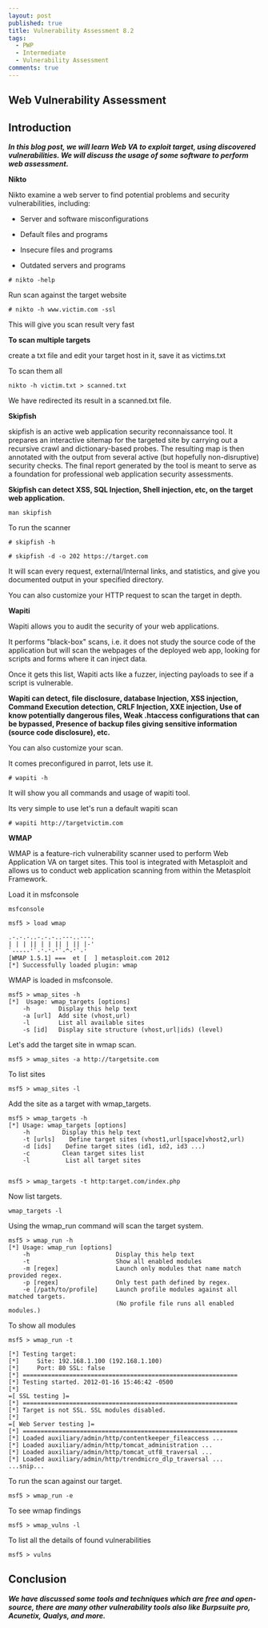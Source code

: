 ```yaml
---
layout: post
published: true
title: Vulnerability Assessment 8.2
tags:
  - PWP
  - Intermediate
  - Vulnerability Assessment
comments: true
---
```

## Web Vulnerability Assessment



## Introduction 

_**In this blog post, we will learn Web VA to exploit target, using discovered vulnerabilities. We will discuss the usage of some software to perform web assessment.**_



**Nikto**


Nikto examine a web server to find potential problems and security vulnerabilities, including:

* Server and software misconfigurations

* Default files and programs

* Insecure files and programs

* Outdated servers and programs



```
# nikto -help
```

Run scan against the target website

```
# nikto -h www.victim.com -ssl
```
This will give you scan result very fast

**To scan multiple targets**

create a txt file and edit your target host in it, save it as victims.txt

To scan them all

```
nikto -h victim.txt > scanned.txt
```
We have redirected its result in a scanned.txt file.


**Skipfish**

skipfish is an active web application security reconnaissance tool. It prepares an interactive sitemap for the targeted site by carrying out a recursive crawl and dictionary-based probes.  The resulting map is then annotated with the output from several active (but hopefully non-disruptive) security checks.  The final report generated by the tool is meant to serve as a foundation for professional web application security assessments.


**Skipfish can detect XSS, SQL Injection, Shell injection, etc, on the target web application.**

```
man skipfish
```

To run the scanner

```
# skipfish -h
```

```
# skipfish -d -o 202 https://target.com
```

It will scan every request, external/Internal links, and statistics, and give you documented output in your specified directory.

You can also customize your HTTP request to scan the target in depth.



**Wapiti**


Wapiti allows you to audit the security of your web applications.

It performs  "black-box" scans, i.e. it does not study the source code of the application but will scan the webpages of the deployed web app, looking for scripts and forms where it can inject data.

Once it gets this list, Wapiti acts like a fuzzer, injecting payloads to see if a script is vulnerable.


**Wapiti can detect, file disclosure, database Injection, XSS injection, Command Execution detection, CRLF Injection, XXE injection,
Use of know potentially dangerous files, Weak .htaccess configurations that can be bypassed, Presence of backup files giving sensitive information (source code disclosure), etc.**

You can also customize your scan.


It comes preconfigured in parrot, lets use it.



```
# wapiti -h
```

It will show you all commands and usage of wapiti tool.


Its very simple to use let's run a default wapiti scan

```
# wapiti http://targetvictim.com
```

**WMAP**

WMAP is a feature-rich vulnerability scanner used to perform Web Application VA on target sites.
This tool is integrated with Metasploit and allows us to conduct web application scanning from within the Metasploit Framework.

Load it in msfconsole

```
msfconsole
```
```
msf5 > load wmap

.-.-.-..-.-.-..---..---.
| | | || | | || | || |-'
`-----'`-'-'-'`-^-'`-'
[WMAP 1.5.1] ===  et [  ] metasploit.com 2012
[*] Successfully loaded plugin: wmap
```


WMAP is loaded in msfconsole.

```
msf5 > wmap_sites -h
[*]  Usage: wmap_targets [options]
    -h        Display this help text
    -a [url]  Add site (vhost,url)
    -l        List all available sites
    -s [id]   Display site structure (vhost,url|ids) (level)
```

Let's add the target site in wmap scan.

```
msf5 > wmap_sites -a http://targetsite.com
```
To list sites

```
msf5 > wmap_sites -l
```

Add the site as a target with wmap_targets.

```
msf5 > wmap_targets -h
[*] Usage: wmap_targets [options]
    -h         Display this help text
    -t [urls]    Define target sites (vhost1,url[space]vhost2,url) 
    -d [ids]    Define target sites (id1, id2, id3 ...)
    -c         Clean target sites list
    -l          List all target sites


msf5 > wmap_targets -t http:target.com/index.php
```
Now list targets.

```
wmap_targets -l
```
Using the wmap_run command will scan the target system.

```
msf5 > wmap_run -h
[*] Usage: wmap_run [options]
    -h                        Display this help text
    -t                        Show all enabled modules
    -m [regex]                Launch only modules that name match provided regex.
    -p [regex]                Only test path defined by regex.
    -e [/path/to/profile]     Launch profile modules against all matched targets.
                              (No profile file runs all enabled modules.)
```

To show all modules

```
msf5 > wmap_run -t

[*] Testing target:
[*]     Site: 192.168.1.100 (192.168.1.100)
[*]     Port: 80 SSL: false
[*] ============================================================
[*] Testing started. 2012-01-16 15:46:42 -0500
[*] 
=[ SSL testing ]=
[*] ============================================================
[*] Target is not SSL. SSL modules disabled.
[*] 
=[ Web Server testing ]=
[*] ============================================================
[*] Loaded auxiliary/admin/http/contentkeeper_fileaccess ...
[*] Loaded auxiliary/admin/http/tomcat_administration ...
[*] Loaded auxiliary/admin/http/tomcat_utf8_traversal ...
[*] Loaded auxiliary/admin/http/trendmicro_dlp_traversal ...
...snip...
```

To run the scan against our target.

```
msf5 > wmap_run -e
```

To see wmap findings

```
msf5 > wmap_vulns -l
```

To list all the details of found vulnerabilities

```
msf5 > vulns
```



## Conclusion

_**We have discussed some tools and techniques which are free and open-source, there are many other vulnerability tools also like
Burpsuite pro, Acunetix, Qualys, and more.**_


































































































































 































